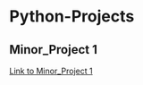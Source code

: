 # Python-Projects

## Minor_Project 1
[Link to Minor_Project 1](https://github.com/yourusername/yourrepository/blob/main/path/to/Minor_Project_1)
